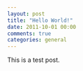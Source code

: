 ```yaml
---
layout: post
title: "Hello World!"
date: 2011-10-01 00:00
comments: true
categories: general
---
```

This is a test post.

